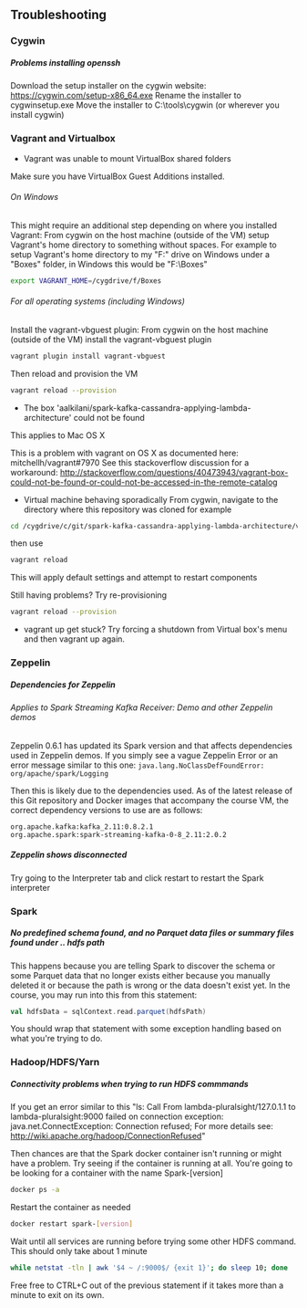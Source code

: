 ## Troubleshooting

### Cygwin

##### Problems installing openssh
Download the setup installer on the cygwin website: https://cygwin.com/setup-x86_64.exe
Rename the installer to cygwinsetup.exe
Move the installer to C:\tools\cygwin (or wherever you install cygwin)

### Vagrant and Virtualbox

* Vagrant was unable to mount VirtualBox shared folders

Make sure you have VirtualBox Guest Additions installed.

###### On Windows
This might require an additional step depending on where you installed Vagrant:
From cygwin on the host machine (outside of the VM) setup Vagrant's home directory to something without spaces. For example to setup Vagrant's home directory to my "F:" drive on Windows under a "Boxes" folder, in Windows this would be "F:\Boxes"
```bash
export VAGRANT_HOME=/cygdrive/f/Boxes
```

###### For all operating systems (including Windows)
Install the vagrant-vbguest plugin:
From cygwin on the host machine (outside of the VM) install the vagrant-vbguest plugin
```bash
vagrant plugin install vagrant-vbguest
```
Then reload and provision the VM
```bash
vagrant reload --provision
```

* The box 'aalkilani/spark-kafka-cassandra-applying-lambda-architecture' could not be found

This applies to Mac OS X

This is a problem with vagrant on OS X as documented here: mitchellh/vagrant#7970
See this stackoverflow discussion for a workaround: http://stackoverflow.com/questions/40473943/vagrant-box-could-not-be-found-or-could-not-be-accessed-in-the-remote-catalog

* Virtual machine behaving sporadically
From cygwin, navigate to the directory where this repository was cloned
for example
```bash
cd /cygdrive/c/git/spark-kafka-cassandra-applying-lambda-architecture/vagrant
```
then use 
```bash
vagrant reload
```
This will apply default settings and attempt to restart components

Still having problems? Try re-provisioning
```bash
vagrant reload --provision
```

* vagrant up get stuck?
Try forcing a shutdown from Virtual box's menu and then vagrant up again.

### Zeppelin

##### Dependencies for Zeppelin
###### Applies to Spark Streaming Kafka Receiver: Demo and other Zeppelin demos

Zeppelin 0.6.1 has updated its Spark version and that affects dependencies used in Zeppelin demos. If you simply see a vague Zeppelin Error or an error message similar to this one:
`java.lang.NoClassDefFoundError: org/apache/spark/Logging`

Then this is likely due to the dependencies used. As of the latest release of this Git repository and Docker images that accompany the course VM, the correct dependency versions to use are as follows:
```
org.apache.kafka:kafka_2.11:0.8.2.1 
org.apache.spark:spark-streaming-kafka-0-8_2.11:2.0.2 
```

##### Zeppelin shows disconnected
Try going to the Interpreter tab and click restart to restart the Spark interpreter

### Spark

##### No predefined schema found, and no Parquet data files or summary files found under .. hdfs path
This happens because you are telling Spark to discover the schema or some Parquet data that no longer exists either because you manually deleted it or because the path is wrong or the data doesn't exist yet. In the course, you may run into this from this statement:

```scala
val hdfsData = sqlContext.read.parquet(hdfsPath)
```
You should wrap that statement with some exception handling based on what you're trying to do.

### Hadoop/HDFS/Yarn

##### Connectivity problems when trying to run HDFS commmands

If you get an error similar to this "ls: Call From lambda-pluralsight/127.0.1.1 to lambda-pluralsight:9000 failed on connection exception: java.net.ConnectException: Connection refused; For more details see:  http://wiki.apache.org/hadoop/ConnectionRefused"

Then chances are that the Spark docker container isn't running or might have a problem.
Try seeing if the container is running at all. You're going to be looking for a container with the name Spark-[version]
```bash
docker ps -a
```

Restart the container as needed
```bash
docker restart spark-[version]
```
Wait until all services are running before trying some other HDFS command. This should only take about 1 minute
```bash
while netstat -tln | awk '$4 ~ /:9000$/ {exit 1}'; do sleep 10; done
```
Free free to CTRL+C out of the previous statement if it takes more than a minute to exit on its own.
